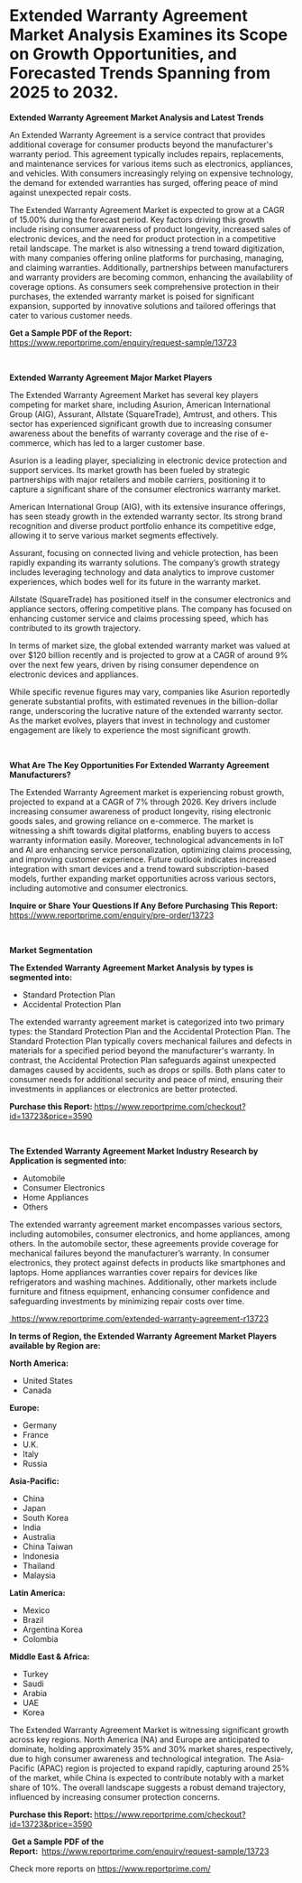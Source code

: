 <p><h1>Extended Warranty Agreement Market Analysis Examines its Scope on Growth Opportunities, and Forecasted Trends Spanning from 2025 to 2032.</h1></p><p><strong>Extended Warranty Agreement Market Analysis and Latest Trends</strong></p>
<p><p>An Extended Warranty Agreement is a service contract that provides additional coverage for consumer products beyond the manufacturer's warranty period. This agreement typically includes repairs, replacements, and maintenance services for various items such as electronics, appliances, and vehicles. With consumers increasingly relying on expensive technology, the demand for extended warranties has surged, offering peace of mind against unexpected repair costs.</p><p>The Extended Warranty Agreement Market is expected to grow at a CAGR of 15.00% during the forecast period. Key factors driving this growth include rising consumer awareness of product longevity, increased sales of electronic devices, and the need for product protection in a competitive retail landscape. The market is also witnessing a trend toward digitization, with many companies offering online platforms for purchasing, managing, and claiming warranties. Additionally, partnerships between manufacturers and warranty providers are becoming common, enhancing the availability of coverage options. As consumers seek comprehensive protection in their purchases, the extended warranty market is poised for significant expansion, supported by innovative solutions and tailored offerings that cater to various customer needs.</p></p>
<p><strong>Get a Sample PDF of the Report:&nbsp;</strong> <a href="https://www.reportprime.com/enquiry/request-sample/13723?utm_campaign=2886&utm_medium=2&utm_source=Github&utm_content=ia&utm_term=20032025&utm_id=extended-warranty-agreement">https://www.reportprime.com/enquiry/request-sample/13723</a></p>
<p>&nbsp;</p>
<p><strong>Extended Warranty Agreement Major Market Players</strong></p>
<p><p>The Extended Warranty Agreement Market has several key players competing for market share, including Asurion, American International Group (AIG), Assurant, Allstate (SquareTrade), Amtrust, and others. This sector has experienced significant growth due to increasing consumer awareness about the benefits of warranty coverage and the rise of e-commerce, which has led to a larger customer base.</p><p>Asurion is a leading player, specializing in electronic device protection and support services. Its market growth has been fueled by strategic partnerships with major retailers and mobile carriers, positioning it to capture a significant share of the consumer electronics warranty market.</p><p>American International Group (AIG), with its extensive insurance offerings, has seen steady growth in the extended warranty sector. Its strong brand recognition and diverse product portfolio enhance its competitive edge, allowing it to serve various market segments effectively.</p><p>Assurant, focusing on connected living and vehicle protection, has been rapidly expanding its warranty solutions. The company’s growth strategy includes leveraging technology and data analytics to improve customer experiences, which bodes well for its future in the warranty market.</p><p>Allstate (SquareTrade) has positioned itself in the consumer electronics and appliance sectors, offering competitive plans. The company has focused on enhancing customer service and claims processing speed, which has contributed to its growth trajectory.</p><p>In terms of market size, the global extended warranty market was valued at over $120 billion recently and is projected to grow at a CAGR of around 9% over the next few years, driven by rising consumer dependence on electronic devices and appliances.</p><p>While specific revenue figures may vary, companies like Asurion reportedly generate substantial profits, with estimated revenues in the billion-dollar range, underscoring the lucrative nature of the extended warranty sector. As the market evolves, players that invest in technology and customer engagement are likely to experience the most significant growth.</p></p>
<p>&nbsp;</p>
<p><strong>What Are The Key Opportunities For Extended Warranty Agreement Manufacturers?</strong></p>
<p><p>The Extended Warranty Agreement market is experiencing robust growth, projected to expand at a CAGR of 7% through 2026. Key drivers include increasing consumer awareness of product longevity, rising electronic goods sales, and growing reliance on e-commerce. The market is witnessing a shift towards digital platforms, enabling buyers to access warranty information easily. Moreover, technological advancements in IoT and AI are enhancing service personalization, optimizing claims processing, and improving customer experience. Future outlook indicates increased integration with smart devices and a trend toward subscription-based models, further expanding market opportunities across various sectors, including automotive and consumer electronics.</p></p>
<p><strong>Inquire or Share Your Questions If Any Before Purchasing This Report:</strong> <a href="https://www.reportprime.com/enquiry/pre-order/13723?utm_campaign=2886&utm_medium=2&utm_source=Github&utm_content=ia&utm_term=20032025&utm_id=extended-warranty-agreement">https://www.reportprime.com/enquiry/pre-order/13723</a></p>
<p>&nbsp;</p>
<p><strong>Market Segmentation</strong></p>
<p><strong>The Extended Warranty Agreement Market Analysis by types is segmented into:</strong></p>
<p><ul><li>Standard Protection Plan</li><li>Accidental Protection Plan</li></ul></p>
<p><p>The extended warranty agreement market is categorized into two primary types: the Standard Protection Plan and the Accidental Protection Plan. The Standard Protection Plan typically covers mechanical failures and defects in materials for a specified period beyond the manufacturer's warranty. In contrast, the Accidental Protection Plan safeguards against unexpected damages caused by accidents, such as drops or spills. Both plans cater to consumer needs for additional security and peace of mind, ensuring their investments in appliances or electronics are better protected.</p></p>
<p><strong>Purchase this Report:&nbsp;</strong><a href="https://www.reportprime.com/checkout?id=13723&price=3590&utm_campaign=2886&utm_medium=2&utm_source=Github&utm_content=ia&utm_term=20032025&utm_id=extended-warranty-agreement">https://www.reportprime.com/checkout?id=13723&price=3590</a></p>
<p>&nbsp;</p>
<p><strong>The Extended Warranty Agreement Market Industry Research by Application is segmented into:</strong></p>
<p><ul><li>Automobile</li><li>Consumer Electronics</li><li>Home Appliances</li><li>Others</li></ul></p>
<p><p>The extended warranty agreement market encompasses various sectors, including automobiles, consumer electronics, and home appliances, among others. In the automobile sector, these agreements provide coverage for mechanical failures beyond the manufacturer’s warranty. In consumer electronics, they protect against defects in products like smartphones and laptops. Home appliances warranties cover repairs for devices like refrigerators and washing machines. Additionally, other markets include furniture and fitness equipment, enhancing consumer confidence and safeguarding investments by minimizing repair costs over time.</p></p>
<p><a href="https://www.reportprime.com/extended-warranty-agreement-r13723?utm_campaign=2886&utm_medium=2&utm_source=Github&utm_content=ia&utm_term=20032025&utm_id=extended-warranty-agreement">&nbsp;https://www.reportprime.com/extended-warranty-agreement-r13723</a></p>
<p><strong>In terms of Region, the Extended Warranty Agreement Market Players available by Region are:</strong></p>
<p>
    <p> <strong> North America: </strong>
        <ul>
            <li>United States</li>
            <li>Canada</li>
        </ul>
        </p> 
    <p> <strong> Europe: </strong>
        <ul>
            <li>Germany</li>
            <li>France</li>
            <li>U.K.</li>
            <li>Italy</li>
            <li>Russia</li>
        </ul>
        </p> 
    <p> <strong> Asia-Pacific: </strong>
        <ul>
            <li>China</li>
            <li>Japan</li>
            <li>South Korea</li>
            <li>India</li>
            <li>Australia</li>
            <li>China Taiwan</li>
            <li>Indonesia</li>
            <li>Thailand</li>
            <li>Malaysia</li>
        </ul>
        </p> 
    <p> <strong> Latin America: </strong>
        <ul>
            <li>Mexico</li>
            <li>Brazil</li>
            <li>Argentina Korea</li>
            <li>Colombia</li>
        </ul>
        </p> 
    <p> <strong> Middle East & Africa: </strong>
        <ul>
            <li>Turkey</li>
            <li>Saudi</li>
            <li>Arabia</li>
            <li>UAE</li>
            <li>Korea</li>
        </ul>
    </p>
    </p>
<p><p>The Extended Warranty Agreement Market is witnessing significant growth across key regions. North America (NA) and Europe are anticipated to dominate, holding approximately 35% and 30% market shares, respectively, due to high consumer awareness and technological integration. The Asia-Pacific (APAC) region is projected to expand rapidly, capturing around 25% of the market, while China is expected to contribute notably with a market share of 10%. The overall landscape suggests a robust demand trajectory, influenced by increasing consumer protection concerns.</p></p>
<p><strong>Purchase this Report: </strong><a href="https://www.reportprime.com/checkout?id=13723&price=3590&utm_campaign=2886&utm_medium=2&utm_source=Github&utm_content=ia&utm_term=20032025&utm_id=extended-warranty-agreement">https://www.reportprime.com/checkout?id=13723&price=3590</a></p>
<p>&nbsp;<strong>Get a Sample PDF of the Report:&nbsp;&nbsp;</strong><a href="https://www.reportprime.com/enquiry/request-sample/13723?utm_campaign=2886&utm_medium=2&utm_source=Github&utm_content=ia&utm_term=20032025&utm_id=extended-warranty-agreement">https://www.reportprime.com/enquiry/request-sample/13723</a></p>
<p><strong></strong></p>
<p>Check more reports on <a href="https://www.reportprime.com/?utm_campaign=2886&utm_medium=2&utm_source=Github&utm_content=ia&utm_term=20032025&utm_id=extended-warranty-agreement">https://www.reportprime.com/</a></p>